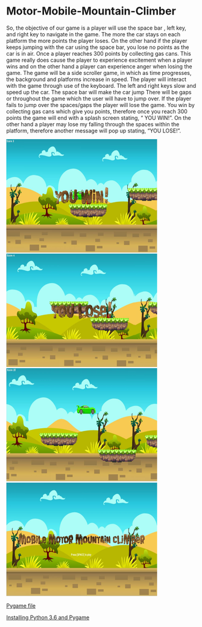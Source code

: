 # Motor-Mobile-Mountain-Climber
<p>So, the objective of our game is a player will use the space bar , left key, and right key to navigate in the game. The more the car stays on each platform the more points the player loses. On the other hand if the player keeps jumping with the car using the space bar, you lose no points as the car is in air. Once a player reaches 300 points by collecting gas cans. This game really does cause the player to experience excitement when a player wins and on the other hand a player can experience anger when losing the game. The game will be a side scroller game, in which as time progresses, the background and platforms increase in speed.
The player will interact with the game through use of the keyboard. The left and right keys slow and speed up the car. The space bar will make the car jump
There will be gaps or throughout the game which the user will have to jump over. If the player fails to jump over the spaces/gaps the player will lose the game. You win by collecting gas cans which give you points, therefore once you reach 300 points the game will end with a splash screen stating, “ YOU WIN!”. On the other hand a player may lose my falling through the spaces within the platform, therefore another message will pop up stating, “YOU LOSE!”.</p>
<img src= "https://github.com/jmashieh5932/Motor-Mobile-Mountain-Climber/blob/master/Jason_Mobile%20Motor%20Mounatian%20Climber/Game%20Plan%20Folder/screen%20capture%201.jpg" width = "400" height = "300">
<img src= "https://github.com/jmashieh5932/Motor-Mobile-Mountain-Climber/blob/master/Jason_Mobile%20Motor%20Mounatian%20Climber/Game%20Plan%20Folder/screen%20capture%202.jpg"  width = "400" height = "300">
<img src= "https://github.com/jmashieh5932/Motor-Mobile-Mountain-Climber/blob/master/Jason_Mobile%20Motor%20Mounatian%20Climber/Game%20Plan%20Folder/screen%20capture%203.jpg" width ="400" height ="300">
<img src= "https://github.com/jmashieh5932/Motor-Mobile-Mountain-Climber/blob/master/Jason_Mobile%20Motor%20Mounatian%20Climber/Game%20Plan%20Folder/screen%20capture%204.jpg"  width ="400" height ="300">

<a href = "http://www.lfd.uci.edu/~gohlke/pythonlibs/#pygame" > Pygame file</a>

<a href = "https://youtu.be/_GikMdhAhv0"> Installing Python 3.6 and Pygame</a>
